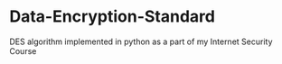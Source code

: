 # Data-Encryption-Standard
DES algorithm implemented in python as a part of my Internet Security Course
